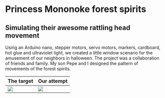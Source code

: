 # **Princess Mononoke forest spirits**

## Simulating their awesome rattling head movement

Using an Arduino nano, stepper motors, servo motors, markers, cardboard, hot glue and ultraviolet light, we created a little window scenario for the amusement of our neighbors in halloween. The project was a collaboration of friends and family. My son Pepe and I designed the pattern of movements of the forest spirits.

| The target                                                                                        | Our attempt                                                                                           |
| ------------------------------------------------------------------------------------------------- | ----------------------------------------------------------------------------------------------------- |
| ![](https://github.com/Pentacosiarca/arduino-mononoke-spirits/tree/main/gifs/mononokeSpirits.gif) | ![](https://github.com/Pentacosiarca/arduino-mononoke-spirits/tree/main/gifs/Media_231221_231747.gif) |
